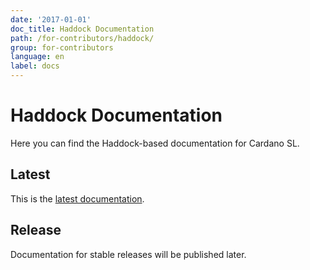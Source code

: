 ```yaml
---
date: '2017-01-01'
doc_title: Haddock Documentation
path: /for-contributors/haddock/
group: for-contributors
language: en
label: docs
---
```

<!-- Reviewed at c507f6675c16810ba9ca72b71dac57288fd1735c -->

# Haddock Documentation

Here you can find the Haddock-based documentation for Cardano SL.

## Latest

This is the [latest documentation](/haddock/latest/index.html).

## Release

Documentation for stable releases will be published later.
